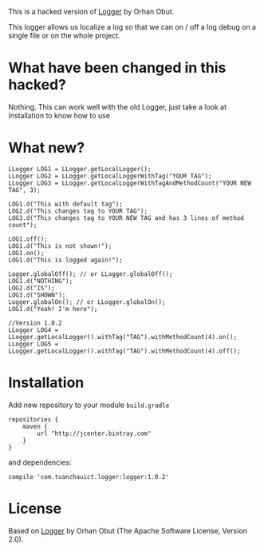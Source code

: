 This is a hacked version of [Logger](https://github.com/orhanobut/logger) by Orhan Obut.

This logger allows us localize a log so that we can on / off a log debug on a single file or on the
whole project.

# What have been changed in this hacked?

Nothing. This can work well with the old Logger, just take a look at Installation to know how to use


# What new?

    LLogger LOG1 = LLogger.getLocalLogger();
    LLogger LOG2 = LLogger.getLocalLoggerWithTag("YOUR TAG");
    LLogger LOG3 = LLogger.getLocalLoggerWithTagAndMethodCount("YOUR NEW TAG", 3);

    LOG1.d("This with default tag");
    LOG2.d("This changes tag to YOUR TAG");
    LOG3.d("This changes tag to YOUR NEW TAG and has 3 lines of method count");

    LOG1.off();
    LOG1.d("This is not shown!");
    LOG1.on();
    LOG1.d("This is logged again!");

    Logger.globalOff(); // or LLogger.globalOff();
    LOG1.d("NOTHING");
    LOG2.d("IS");
    LOG3.d("SHOWN");
    Logger.globalOn(); // or LLogger.globalOn();
    LOG1.d("Yeah! I'm here");

    //Version 1.0.2
    LLogger LOG4 = LLogger.getLocalLogger().withTag("TAG").withMethodCount(4).on();
    LLogger LOG5 = LLogger.getLocalLogger().withTag("TAG").withMethodCount(4).off();


# Installation

Add new repository to your module `build.gradle`

    repositories {
        maven {
            url "http://jcenter.bintray.com"
        }
    }

and dependencies:

    compile 'com.tuanchauict.logger:logger:1.0.2'


# License

Based on [Logger](https://github.com/orhanobut/logger) by Orhan Obut (The Apache Software License, Version 2.0). 